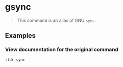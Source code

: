 # gsync

> This command is an alias of GNU `sync`.

## Examples

### View documentation for the original command

```bash
tldr sync
```
